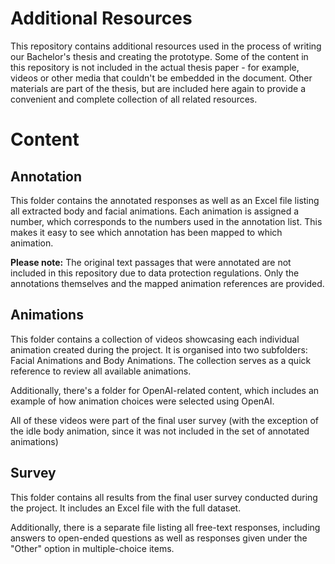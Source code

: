 # Additional Resources

This repository contains additional resources used in the process of writing our Bachelor's thesis and creating the prototype.
Some of the content in this repository is not included in the actual thesis paper - for example, videos or other media that couldn't be embedded in the document. Other materials are part of the thesis, but are included here again to provide a convenient and complete collection of all related resources.

# Content
## Annotation
This folder contains the annotated responses as well as an Excel file listing all extracted body and facial animations. Each animation is assigned a number, which corresponds to the numbers used in the annotation list. This makes it easy to see which annotation has been mapped to which animation.

**Please note:** The original text passages that were annotated are not included in this repository due to data protection regulations. Only the annotations themselves and the mapped animation references are provided.

## Animations
This folder contains a collection of videos showcasing each individual animation created during the project. It is organised into two subfolders: Facial Animations and Body Animations. The collection serves as a quick reference to review all available animations.

Additionally, there's a folder for OpenAI-related content, which includes an example of how animation choices were selected using OpenAI.

All of these videos were part of the final user survey (with the exception of the idle body animation, since it was not included in the set of annotated animations)

## Survey

This folder contains all results from the final user survey conducted during the project. It includes an Excel file with the full dataset.

Additionally, there is a separate file listing all free-text responses, including answers to open-ended questions as well as responses given under the "Other" option in multiple-choice items.

